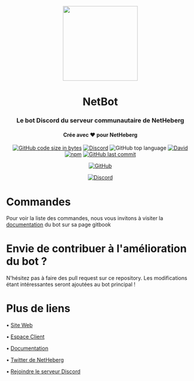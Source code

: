 <p align="center">
  <img width="200" src="https://net-bot.tk/assets/images/image015d35.png?v98892078540061">
</p>
<h1 align="center">NetBot</h1>
<h3 align="center">Le bot Discord du serveur communautaire de NetHeberg</h3>
<h4 align="center">Crée avec ❤️ pour NetHeberg</h4>
<p align="center">
  <a href="https://github.com/IceroDev/NetBot"><img alt="GitHub code size in bytes" src="https://img.shields.io/github/languages/code-size/IceroDev/NetBot?style=for-the-badge"></a> <a href="https://discord.gg/BCbkE3a"><img alt="Discord" src="https://img.shields.io/discord/663370560696221698?label=Serveur%20Discord&style=for-the-badge"></a> <img alt="GitHub top language" src="https://img.shields.io/github/languages/top/IceroDev/NetBot?style=for-the-badge"> <a href="https://github.com/IceroDev/NetBot/blob/main/package.json"><img alt="David" src="https://img.shields.io/david/IceroDev/NetBot?style=for-the-badge"></a> <a href="https://www.npmjs.com/package/discord.js"><img alt="npm" src="https://img.shields.io/npm/v/discord.js?label=discord.js&style=for-the-badge"></a> <a href="https://github.com/IceroDev/NetBot"><img alt="GitHub last commit" src="https://img.shields.io/github/last-commit/IceroDev/NetBot?style=for-the-badge"></a>
</p>
<p align="center"><a href="https://github.com/IceroDev/NetBot/blob/main/LICENSE"><img alt="GitHub" src="https://img.shields.io/github/license/IceroDev/NetBot?style=for-the-badge"></a></p>
<p align="center">
  <a href="https://discord.gg/BCbkE3a"><img src="https://discord.com/api/guilds/663370560696221698/embed.png?style=banner3" alt="Discord"></a>
 </p>

<h1>Commandes</h1>
Pour voir la liste des commandes, nous vous invitons à visiter la <a href="https://netbot.icero.xyz/">documentation</a> du bot sur sa page gitbook

<h1>Envie de contribuer à l'amélioration du bot ?</h1>
N'hésitez pas à faire des pull request sur ce repository. Les modifications étant intéressantes seront ajoutées au bot principal !

<h1>Plus de liens</h1>

• [Site Web](https://netheberg.fr/)

• [Espace Client](https://manager.netheberg.fr/)

• [Documentation](https://netbot.icero.xyz/)

• [Twitter de NetHeberg](https://twitter.com/NetHebergfr)

• [Rejoindre le serveur Discord](https://discord.gg/BCbkE3a)
